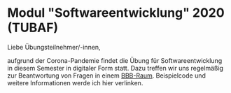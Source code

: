 # Modul "Softwareentwicklung" 2020 (TUBAF)
Liebe Übungsteilnehmer/-innen,

aufgrund der Corona-Pandemie findet die Übung für Softwareentwicklung in diesem Semester in digitaler Form statt. Dazu treffen wir uns regelmäßig zur Beantwortung von Fragen in einem [BBB-Raum](https://teach.informatik.tu-freiberg.de/b/jon-ppa-fcu). Beispielcode und weitere Informationen werde ich hier verlinken.
